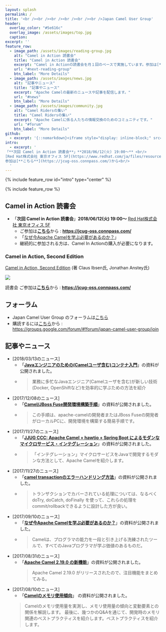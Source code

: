 ```yaml
---
layout: splash
permalink: /
title: '<br /><br /><br /><br /><br /><br />Japan Camel User Group'
header:
  overlay_color: "#5e616c"
  overlay_image: /assets/images/top.jpg
  caption: 
excerpt: ''
feature_row:
  - image_path: /assets/images/reading-group.jpg
    alt: "Camel in Action 読書会"
    title: "Camel in Action 読書会"
    excerpt: "Camel in Actionの読書会を月１回のペースで実施しています。参加は[**こちら**](https://jcug-oss.connpass.com/)から"
    url: "#next-reading-group"
    btn_label: "More Details"
  - image_path: /assets/images/news.jpg
    alt: "記事やニュース"
    title: "記事やニュース"
    excerpt: "Apache Camelの最新のニュースや記事を配信します。"
    url: "#news"
    btn_label: "More Details"
  - image_path: /assets/images/community.jpg
    alt: "Camel Ridersの集い"
    title: "Camel Ridersの集い"
    excerpt: "Apache Camelに係る人たちの情報交換のためのコミュニティです。"
    url: "#forum"
    btn_label: "More Details"
github:
  - excerpt: '{::nomarkdown}<iframe style="display: inline-block;" src="https://ghbtns.com/github-btn.html?user=mmistakes&repo=minimal-mistakes&type=star&count=true&size=large" frameborder="0" scrolling="0" width="160px" height="30px"></iframe> <iframe style="display: inline-block;" src="https://ghbtns.com/github-btn.html?user=mmistakes&repo=minimal-mistakes&type=fork&count=true&size=large" frameborder="0" scrolling="0" width="158px" height="30px"></iframe>{:/nomarkdown}'
intro:
  - excerpt: '
「**次回 Camel in Action 読書会**」**2018/06/12(火) 19:00〜** <br/>
[Red Hat株式会社 東京オフィス 5F](https://www.redhat.com/ja/files/resources/ja-rhkk-map-2013.pdf)<br/>
参加は[**こちら**](https://jcug-oss.connpass.com/)から<br/>
  '
---
```



{% include feature_row id="intro" type="center" %}

{% include feature_row %}

## <a name="next-reading-group"><a name="reading-group"></a>Camel in Action 読書会

* 「**次回 Camel in Action 読書会**」**2018/06/12(火) 19:00〜** [Red Hat株式会社 東京オフィス 5F](https://www.redhat.com/ja/files/resources/ja-rhkk-map-2013.pdf)
  * ご参加は[**こちら**](https://jcug-oss.connpass.com/)から : **<https://jcug-oss.connpass.com/>**
  * 「[なぜ今Apache Camelを学ぶ必要があるのか？](http://jcug-oss.github.io/article/why-do-we-have-to-learn-camel-q)」
  *  継続的に参加される方は、Camel In Actionの購入が必要になります。

### Camel in Action, Second Edition

[Camel in Action, Second Edition](https://www.manning.com/books/camel-in-action-second-edition) (著 Claus Ibsen氏, Jonathan Anstey氏)

![](https://user-images.githubusercontent.com/27920264/29101967-d36b94a8-7cf0-11e7-864c-e97f6734c976.jpeg)

読書会 ご参加は[**こちら**](https://jcug-oss.connpass.com/)から : **<https://jcug-oss.connpass.com/>**

## <a name="forum"></a>フォーラム

* Japan Camel User Group のフォーラムは[こちら](/forum/)
* 購読するには[こちら](https://groups.google.com/forum/#!forum/japan-camel-user-group/join)から : <https://groups.google.com/forum/#!forum/japan-camel-user-group/join>

## <a name="news"></a>記事やニュース
* [2018/03/13のニュース] 
  * 「**[Javaエンジニアのための(Camelユーザ含む)コンテナ入門](https://github.com/training-banz/camel-trial/blob/af5fad329068eff03367ce6410208847d502b76f/Javaエンジニアのための(Camelユーザ含む)コンテナ入門.pptx?raw=true)**」の資料が公開されました。
  * > 業務に多忙なJavaエンジニア(Camelユーザを含む)が新しい技術(Docker, OpenShiftなど)を効率的に学ぶための方法を紹介
* [2017/12/08のニュース] 
  * 「**[Camel/JBoss Fuse開発環境構築手順](https://qiita.com/jian-feng/items/5d8018ee949a9db701ef)**」の資料が公開されました。
  * > この手順は、apache-camelの開発者またはJBoss Fuseの開発者がローカルPCに、開発環境を構築する簡易手順です。
* [2017/11/27のニュース] 
  * 「**[JJUG CCC: Apache Camel + hawtio + Spring Boot によるモダンなマイクロサービス・インテグレーション](https://tadayosi.github.io/jjug2017-camel_hawtio_springboot/reveal.js/index.html)**」の資料が公開されました。
  * > 「インテグレーション」マイクロサービスをJavaで開発するモダンな方法として、Apache Camelを紹介します。
* [2017/11/27のニュース] 
  * 「**[camel transactionのエラーハンドリング方法](https://qiita.com/jian-feng/items/392881ec99b1f7adfb6d)**」の資料が公開されました。
  * > トランザクションでカバーされている処理については、なるべく doTry, doCatch, doFinally を使って、これらの処理をcommit/rollbackできるように設計した方が良い。 
* [2017/09/10のニュース]  
  * 「**[なぜ今Apache Camelを学ぶ必要があるのか？](http://jcug-oss.github.io/article/why-do-we-have-to-learn-camel-q)**」の資料が公開されました。
  * > Camelは、プログラマの能力を一段と引き上げる洗練されたツールで、すべてのJavaプログラマが学ぶ価値のあるものだ。
* [2017/08/31のニュース] 
  * 「**[Apache Camel 2.19.0 の新機能](http://qiita.com/tadayosi/items/ab5c548b4ea500665e65)**」の資料が公開されました。
    > Apache Camel 2.19.0 がリリースされたので、注目機能をまとめてみる。
* [2017/08/10のニュース] 
  * 「**[Camelのメモリ使用傾向](https://github.com/tomonari-yamashita/japan-camel-user-group/blob/master/camel-mem-usage/camel-mem-usage.adoc)**」 の資料が公開されました。
  > Camelのメモリ使用量を実測し、メモリ使用量の傾向と変動要素との関係を解説します。 最後に、幾つかのQ&Aを通じて、開発時のメモリ関連のベストプラクティスを紹介します。ベストプラクティスを紹介します。

